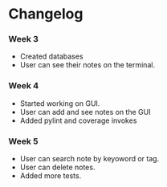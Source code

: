 # Changelog

### Week 3
- Created databases
- User can see their notes on the terminal.

### Week 4 
- Started working on GUI.
- User can add and see notes on the GUI
- Added pylint and coverage invokes

### Week 5
- User can search note by keyoword or tag.
- User can delete notes.
- Added more tests.